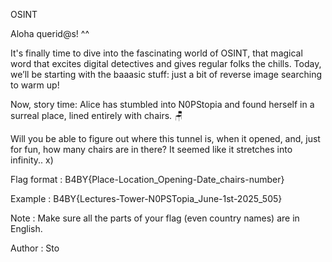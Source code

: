 OSINT

Aloha querid@s! ^^

It's finally time to dive into the fascinating world of OSINT, that magical word that excites digital detectives and gives regular folks the chills. Today, we’ll be starting with the baaasic stuff: just a bit of reverse image searching to warm up!

Now, story time: Alice has stumbled into N0PStopia and found herself in a surreal place, lined entirely with chairs. 🪑

Will you be able to figure out where this tunnel is, when it opened, and, just for fun, how many chairs are in there? It seemed like it stretches into infinity.. x)

Flag format : B4BY{Place-Location_Opening-Date_chairs-number}

Example : B4BY{Lectures-Tower-N0PSTopia_June-1st-2025_505}

Note : Make sure all the parts of your flag (even country names) are in English.

Author : Sto
